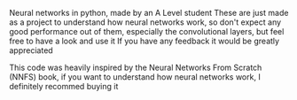 Neural networks in python, made by an A Level student
These are just made as a project to understand how neural networks work, so don't expect any good performance out of them, especially the convolutional layers, but feel free to have a look and use it
If you have any feedback it would be greatly appreciated

This code was heavily inspired by the Neural Networks From Scratch (NNFS) book, if you want to understand how neural networks work, I definitely recommed buying it
